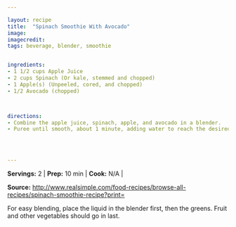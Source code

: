 ```yaml
---

layout: recipe
title:  "Spinach Smoothie With Avocado"
image: 
imagecredit: 
tags: beverage, blender, smoothie


ingredients:
- 1 1/2 cups Apple Juice
- 2 cups Spinach (Or kale, stemmed and chopped)
- 1 Apple(s) (Unpeeled, cored, and chopped)
- 1/2 Avocado (chopped)



directions:
- Combine the apple juice, spinach, apple, and avocado in a blender.
- Puree until smooth, about 1 minute, adding water to reach the desired consistency.




---
```


**Servings:** 2 | **Prep:** 10 min | **Cook:** N/A | 

**Source:** http://www.realsimple.com/food-recipes/browse-all-recipes/spinach-smoothie-recipe?print=

For easy blending, place the liquid in the blender first, then the greens. Fruit and other vegetables should go in last.


